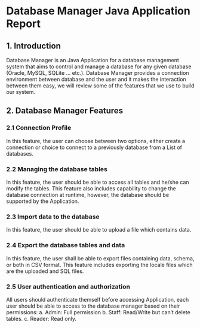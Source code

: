 # Database Manager Java Application Report #
## 1. Introduction ##

Database Manager is an Java Application for a database management system that aims to control and manage a database for any given database (Oracle, MySQL, SQLite ... etc.). 
Database Manager provides a connection environment between database and the user and it makes the interaction between them easy, we will review some of the features that we use to build our system. 

## 2. Database Manager Features ##
### 2.1 Connection Profile ###

In this feature, the user can choose between two options, either create a connection or choice to connect to a previously database from a List of databases.

### 2.2 Managing the database tables ###

In this feature, the user should be able to access all tables and he/she can modify the tables. This feature also includes capability to change the database connection at runtime, however, the database should be supported by the Application.

### 2.3 Import data to the database ###

In this feature, the user should be able to upload a file which contains data. 

### 2.4 Export the database tables and data ###

In this feature, the user shall be able to export files containing data, schema, or both in CSV format. This feature includes exporting the locale files which are the uploaded and
SQL files.

### 2.5 User authentication and authorization ###

All users should authenticate themself before accessing Application, each user should be able to access to the database manager based on their permissions:
a. Admin: Full permission
b. Staff: Read/Write but can’t delete tables.
c. Reader: Read only.
